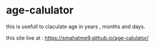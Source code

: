 # age-calulator

this is usefull to claculate age in years , months and days.

this site live at :
https://smahatme9.github.io/age-calulator/
